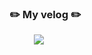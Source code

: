 ### ✏️ My velog ✏️ <p>
&nbsp;&nbsp;&nbsp;&nbsp;&nbsp;&nbsp;&nbsp;&nbsp;&nbsp; <a href="https://velog.io/@pong_jin"><img src="https://img.shields.io/badge/Velog-3DDC84?style=flat-square&logo=Blogger&logoColor=white"/></a>


<!--
**pongjin/pongjin** is a ✨ _special_ ✨ repository because its `README.md` (this file) appears on your GitHub profile.

Here are some ideas to get you started:

- 🔭 I’m currently working on ...
- 🌱 I’m currently learning ...
- 👯 I’m looking to collaborate on ...
- 🤔 I’m looking for help with ...
- 💬 Ask me about ...
- 📫 How to reach me: ...
- 😄 Pronouns: ...
- ⚡ Fun fact: ...
-->
